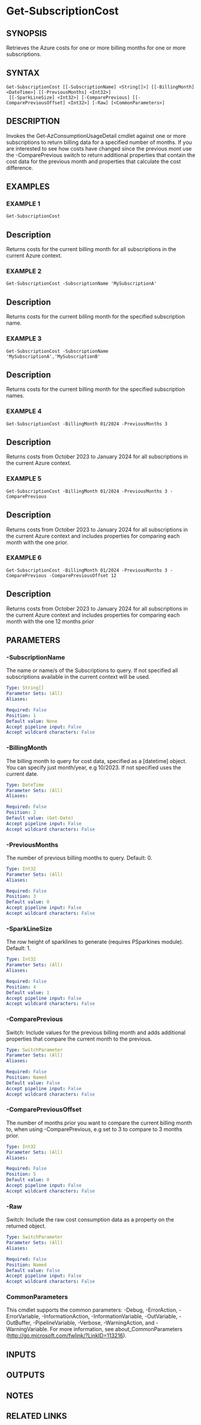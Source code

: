 # Get-SubscriptionCost

## SYNOPSIS
Retrieves the Azure costs for one or more billing months for one or more subscriptions.

## SYNTAX

```
Get-SubscriptionCost [[-SubscriptionName] <String[]>] [[-BillingMonth] <DateTime>] [[-PreviousMonths] <Int32>]
 [[-SparkLineSize] <Int32>] [-ComparePrevious] [[-ComparePreviousOffset] <Int32>] [-Raw] [<CommonParameters>]
```

## DESCRIPTION
Invokes the Get-AzConsumptionUsageDetail cmdlet against one or more subscriptions to return billing data for a specified number of months.
If you are interested to see how costs have changed since the previous mont use the -ComparePrevious switch to return additional properties
that contain the cost data for the previous month and properties that calculate the cost difference.

## EXAMPLES

### EXAMPLE 1
```
Get-SubscriptionCost
```

Description
-----------
Returns costs for the current billing month for all subscriptions in the current Azure context.

### EXAMPLE 2
```
Get-SubscriptionCost -SubscriptionName 'MySubscriptionA'
```

Description
-----------
Returns costs for the current billing month for the specified subscription name.

### EXAMPLE 3
```
Get-SubscriptionCost -SubscriptionName 'MySubscriptionA','MySubscriptionB'
```

Description
-----------
Returns costs for the current billing month for the specified subscription names.

### EXAMPLE 4
```
Get-SubscriptionCost -BillingMonth 01/2024 -PreviousMonths 3
```

Description
-----------
Returns costs from October 2023 to January 2024 for all subscriptions in the current Azure context.

### EXAMPLE 5
```
Get-SubscriptionCost -BillingMonth 01/2024 -PreviousMonths 3 -ComparePrevious
```

Description
-----------
Returns costs from October 2023 to January 2024 for all subscriptions in the current Azure context and includes properties
for comparing each month with the one prior.

### EXAMPLE 6
```
Get-SubscriptionCost -BillingMonth 01/2024 -PreviousMonths 3 -ComparePrevious -ComparePreviousOffset 12
```

Description
-----------
Returns costs from October 2023 to January 2024 for all subscriptions in the current Azure context and includes properties
for comparing each month with the one 12 months prior

## PARAMETERS

### -SubscriptionName
The name or name/s of the Subscriptions to query.
If not specified all subscriptions available in the current context will be used.

```yaml
Type: String[]
Parameter Sets: (All)
Aliases:

Required: False
Position: 1
Default value: None
Accept pipeline input: False
Accept wildcard characters: False
```

### -BillingMonth
The billing month to query for cost data, specified as a \[datetime\] object.
You can specify just month/year, e.g 10/2023.
If not specified uses the current date.

```yaml
Type: DateTime
Parameter Sets: (All)
Aliases:

Required: False
Position: 2
Default value: (Get-Date)
Accept pipeline input: False
Accept wildcard characters: False
```

### -PreviousMonths
The number of previous billing months to query.
Default: 0.

```yaml
Type: Int32
Parameter Sets: (All)
Aliases:

Required: False
Position: 3
Default value: 0
Accept pipeline input: False
Accept wildcard characters: False
```

### -SparkLineSize
The row height of sparklines to generate (requires PSparkines module).
Default: 1.

```yaml
Type: Int32
Parameter Sets: (All)
Aliases:

Required: False
Position: 4
Default value: 1
Accept pipeline input: False
Accept wildcard characters: False
```

### -ComparePrevious
Switch: Include values for the previous billing month and adds additional properties that compare the current month to the previous.

```yaml
Type: SwitchParameter
Parameter Sets: (All)
Aliases:

Required: False
Position: Named
Default value: False
Accept pipeline input: False
Accept wildcard characters: False
```

### -ComparePreviousOffset
The number of months prior you want to compare the current billing month to, when using -ComparePrevious, e.g set to 3 to compare to 3 months prior.

```yaml
Type: Int32
Parameter Sets: (All)
Aliases:

Required: False
Position: 5
Default value: 0
Accept pipeline input: False
Accept wildcard characters: False
```

### -Raw
Switch: Include the raw cost consumption data as a property on the returned object.

```yaml
Type: SwitchParameter
Parameter Sets: (All)
Aliases:

Required: False
Position: Named
Default value: False
Accept pipeline input: False
Accept wildcard characters: False
```

### CommonParameters
This cmdlet supports the common parameters: -Debug, -ErrorAction, -ErrorVariable, -InformationAction, -InformationVariable, -OutVariable, -OutBuffer, -PipelineVariable, -Verbose, -WarningAction, and -WarningVariable.
For more information, see about_CommonParameters (http://go.microsoft.com/fwlink/?LinkID=113216).

## INPUTS

## OUTPUTS

## NOTES

## RELATED LINKS
